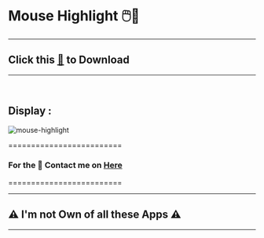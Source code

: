 # Mouse Highlight 🖱️🔦


--------------------------------
## Click this [🥑](https://github.com/VfvRizky/MyKit-Desktop/blob/main/Keyboard%26Mouse/Mouse-Highlight/Mouse-Highlight.zip) to Download
--------------------------------
</br>


## Display :

![mouse-highlight](https://user-images.githubusercontent.com/73746365/156201972-f1578976-6219-47d9-b022-caca4a611e28.JPG)


=========================
### For the 🔐 Contact me on [Here](https://vfvrizky.my.id)
=========================

--------------------------------
## ⚠️ I'm not Own of all these Apps ⚠️
--------------------------------



